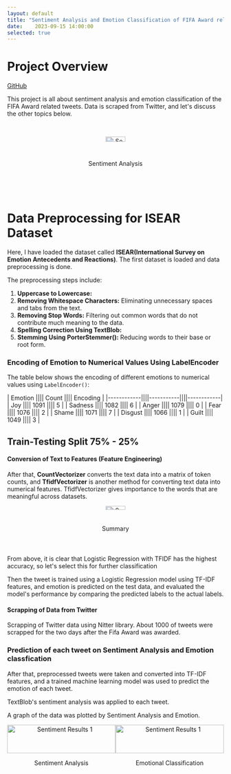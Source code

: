 ```yaml
---
layout: default
title: "Sentiment Analysis and Emotion Classification of FIFA Award related Tweets"
date:    2023-09-15 14:00:00
selected: true
---
```



# Project Overview
[GitHub](https://github.com/SuloveBhattarai/Sentiment-Analysis-of-FIFABest-Football-Award)

This project is all about sentiment analysis and emotion classification of the FIFA Award related tweets. Data is scraped from Twitter, and let's discuss the other topics below.

&nbsp; 
<div style="display: flex; justify-content: space-between;">
    <div style="flex: 1; text-align: center;">
        <img src="../images/sentiment_results1.png" alt="Sentiment Results 1" width="30%">
        <p>Sentiment Analysis</p>
    </div>
</div>

# Data Preprocessing for ISEAR Dataset

Here, I have loaded the dataset called **ISEAR(International Survey on Emotion Antecedents and Reactions)**. The first dataset is loaded and data preprocessing is done. 

The preprocessing steps include:

1. **Uppercase to Lowercase:** 
2. **Removing Whitespace Characters:** Eliminating unnecessary spaces and tabs from the text.
3. **Removing Stop Words:** Filtering out common words that do not contribute much meaning to the data.
4. **Spelling Correction Using TextBlob:** 
5. **Stemming Using PorterStemmer():** Reducing words to their base or root form.

### Encoding of Emotion to Numerical Values Using LabelEncoder

The table below shows the encoding of different emotions to numerical values using `LabelEncoder()`:

| Emotion    ||||   Count   ||||  Encoding  |
|------------||||-----------||||------------|
| Joy        ||||   1091    ||||      5     |
| Sadness    ||||   1082    ||||      6     |
| Anger      ||||   1079    ||||      0     |
| Fear       ||||   1076    ||||      2     |
| Shame      ||||   1071    ||||      7     |
| Disgust    ||||   1066    ||||      1     |
| Guilt      ||||   1049    ||||      3     |


## Train-Testing Split 75% - 25%

#### Conversion of Text to Features (Feature Engineering)

After that, **CountVectorizer** converts the text data into a matrix of token counts, and **TfidfVectorizer** is another method for converting text data into numerical features. TfidfVectorizer gives importance to the words that are meaningful across datasets.
<div style="display: flex; justify-content: space-between;">
    <div style="flex: 1; text-align: center;">
        <img src="../images/sentiment_summary.png" alt="Summary" width="30%">
        <p>Summary</p>
    </div>
</div>

From above, it is clear that Logistic Regression with TFIDF has the highest accuracy, so let's select this for further classification

Then the tweet is trained using a Logistic Regression model using TF-IDF features, and emotion is predicted on the test data, and evaluated the model's performance by comparing the predicted labels to the actual labels.

#### Scrapping of Data from Twitter

Scrapping of Twitter data using Nitter library. About 1000 of tweets were scrapped for the two days after the Fifa Award was awarded. 

### Prediction of each tweet on Sentiment Analysis and Emotion classfication
After that, preprocessed tweets were taken and converted into TF-IDF features, and a trained machine learning model was used to predict the emotion of each tweet.

TextBlob's sentiment analysis was applied to each tweet.

A graph of the data was plotted by Sentiment Analysis and Emotion.
<div style="display: flex; justify-content: space-between;">
    <div style="flex: 1; text-align: center;">
        <img src="../images/sentiment_results1.png" alt="Sentiment Results 1" width="100%">
        <p>Sentiment Analysis</p>
    </div>
    <div style="flex: 1; text-align: center;">
        <img src="../images/sentiment_results2.png" alt="Sentiment Results 1" width="100%">
        <p>Emotional Classification</p>
    </div>
</div>
</div>
